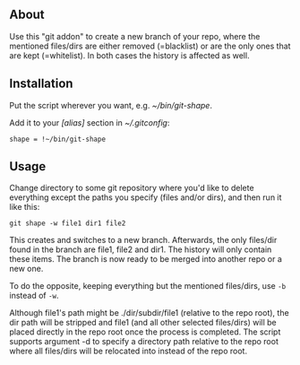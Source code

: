 ## About
Use this "git addon" to create a new branch of your repo, where the mentioned
files/dirs are either removed (=blacklist) or are the only ones that are kept
(=whitelist). In both cases the history is affected as well.

## Installation
Put the script wherever you want, e.g. *~/bin/git-shape*.

Add it to your *[alias]* section in *~/.gitconfig*:
```
shape = !~/bin/git-shape
```

## Usage
Change directory to some git repository where you'd like to delete everything
except the paths you specify (files and/or dirs), and then run it like this:
```
git shape -w file1 dir1 file2
```

This creates and switches to a new branch. Afterwards, the only files/dir found
in the branch are file1, file2 and dir1. The history will only contain these
items. The branch is now ready to be merged into another repo or a new one.

To do the opposite, keeping everything but the mentioned files/dirs, use `-b`
instead of `-w`.

Although file1's path might be ./dir/subdir/file1 (relative to the repo root),
the dir path will be stripped and file1 (and all other selected files/dirs) will
be placed directly in the repo root once the process is completed. The script
supports argument -d to specify a directory path relative to the repo root where
all files/dirs will be relocated into instead of the repo root.
